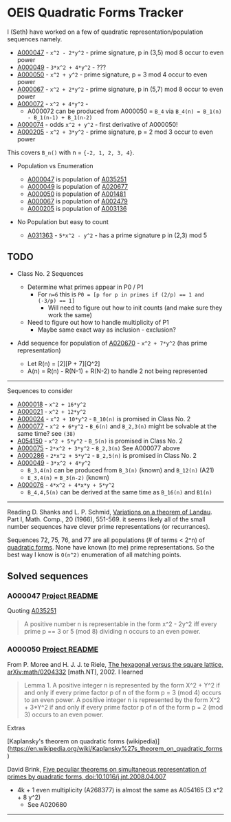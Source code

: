 # OEIS Quadratic Forms Tracker

I (Seth) have worked on a few of quadratic representation/population sequences namely.

* [A000047](https://oeis.org/A000047) - `x^2 - 2*y^2` - prime signature, p in (3,5) mod 8 occur to even power
* [A000049](https://oeis.org/A000049) - `3*x^2 + 4*y^2` - ???
* [A000050](https://oeis.org/A000050) - `x^2 + y^2` - prime signature, p = 3 mod 4 occur to even power
* [A000067](https://oeis.org/A000067) - `x^2 + 2*y^2` - prime signature,  p in (5,7) mod 8 occur to even power
* [A000072](https://oeis.org/A000072) - `x^2 + 4*y^2` -
    * A000072 can be produced from A000050 = `B_4` via `B_4(n) = B_1(n) - B_1(n-1) + B_1(n-2)`
* [A000074](https://oeis.org/A000074) - odds `x^2 + y^2` - first derivative of A000050!
* [A000205](https://oeis.org/A000205) - `x^2 + 3*y^2` - prime signature, p = 2 mod 3 occur to even power

This covers `B_n()` with n = `{-2, 1, 2, 3, 4}`.

* Population vs Enumeration
    * [A000047](https://oeis.org/A000047) is population of [A035251](https://oeis.org/A035251)
    * [A000049](https://oeis.org/A000049) is population of [A020677](https://oeis.org/A020677)
    * [A000050](https://oeis.org/A000050) is population of [A001481](https://oeis.org/A001481)
    * [A000067](https://oeis.org/A000067) is population of [A002479](https://oeis.org/A002479)
    * [A000205](https://oeis.org/A000205) is population of [A003136](https://oeis.org/A003136)

* No Population but easy to count
    * [A031363](https://oeis.org/A031363) - `5*x^2 - y^2` - has a prime signature p in (2,3) mod 5

## TODO

* Class No. 2 Sequences
    * Determine what primes appear in P0 / P1
        * For `n=6` this is `P0 = [p for p in primes if (2/p) == 1 and (-3/p) == 1]`
            * Will need to figure out how to init counts (and make sure they work the same)
    * Need to figure out how to handle multiplicity of P1
        * Maybe same exact way as inclusion - exclusion?

* Add sequence for population of [A020670](https://oeis.org/A020670) - `x^2 + 7*y^2` (has prime representation)
    * Let R(n) = [2][P + 7][Q^2]
    * A(n) = R(n) - R(N-1) + R(N-2) to handle 2 not being represented


---

Sequences to consider

* [A000018](https://oeis.org/A000018) - `x^2 + 16*y^2`
* [A000021](https://oeis.org/A000021) - `x^2 + 12*y^2`
* [A000024](https://oeis.org/A000024) - `x^2 + 10*y^2` - `B_10(n)` is promised in Class No. 2
* [A000077](https://oeis.org/A000077) - `x^2 + 6*y^2`  - `B_6(n)` and `B_2,3(n)` might be solvable at the same time? see `(38)`
* [A054150](https://oeis.org/A054150) - `x^2 + 5*y^2` - `B_5(n)` is promised in Class No. 2
* [A000075](https://oeis.org/A000075) - `2*x^2 + 3*y^2` - `B_2,3(n)` See A000077 above
* [A000286](https://oeis.org/A000286) - `2*x^2 + 5*y^2` - `B_2,5(n)` is promised in Class No. 2
* [A000049](https://oeis.org/A000049) - `3*x^2 + 4*y^2`
    * `B_3,4(n)` can be produced from `B_3(n)` (known) and `B_12(n)` (A21)
    * `E_3,4(n)` = `B_3(n-2)` (known)
* [A000076](https://oeis.org/A000076) - `4*x^2 + 4*x*y + 5*y^2`
    * `B_4,4,5(n)` can be derived at the same time as `B_16(n)` and `B1(n)`

---

Reading D. Shanks and L. P. Schmid, [Variations on a theorem of Landau](
http://dx.doi.org/10.1090/S0025-5718-1966-0210678-1). Part I, Math. Comp., 20
(1966), 551-569. it seems likely all of the small number sequences have clever
prime representations (or recurrances).

Sequences 72, 75, 76, and 77 are all populations (# of terms < 2^n) of
[quadratic forms](https://oeis.org/wiki/Index_to_OEIS:_Section_Qua#quadpop).
None have known (to me) prime representations. So the best way I know is
`O(n^2)` enumeration of all matching points.




## Solved sequences

### A000047 [Project README](../A000047/README.md)

Quoting [A035251](https://oeis.org/A035251)

> A positive number n is representable in the form x^2 - 2y^2 iff every prime p == 3 or 5 (mod 8) dividing n occurs to an even power.

### A000050 [Project README](../A000050/README.md)

From P. Moree and H. J. J. te Riele,
[The hexagonal versus the square lattice, arXiv:math/0204332](https://arxiv.org/abs/math/0204332)
[math.NT], 2002. I learned

> Lemma 1. A positive integer n is represented by the form X^2 + Y^2 if and only if
every prime factor p of n of the form p = 3 (mod 4) occurs to an even power.
> A positive integer n is represented by the form X^2 + 3\*Y^2 if and only if every prime
factor p of n of the form p = 2 (mod 3) occurs to an even power.


Extras

[Kaplansky's theorem on quadratic forms (wikipedia)]
(https://en.wikipedia.org/wiki/Kaplansky%27s_theorem_on_quadratic_forms)

David Brink, [Five peculiar theorems on simultaneous representation of primes by quadratic
forms, doi:10.1016/j.jnt.2008.04.007](https://doi.org/10.1016/j.jnt.2008.04.007)

* 4k + 1 even multiplicity (A268377) is almost the same as A054165 (3 x^2 + 8 y^2)
  * See A020680

---

